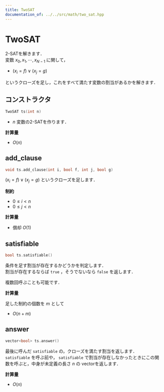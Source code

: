 ```yaml
---
title: TwoSAT
documentation_of: ../../src/math/two_sat.hpp
---
```


# TwoSAT

2-SATを解きます．<br>
変数 $x_0, x_1, \cdots, x_{N - 1}$ に関して，

- $(x_i = f) \lor (x_j = g)$

というクローズを足し，これをすべて満たす変数の割当があるかを解きます．

## コンストラクタ

```cpp
TwoSAT ts(int n)
```

- $n$ 変数の2-SATを作ります．

**計算量**

- $O(n)$

## add_clause

```cpp
void ts.add_clause(int i, bool f, int j, bool g)
```

$(x_i = f) \lor (x_j = g)$ というクローズを足します．

**制約**

- $0 \leq i \lt n$
- $0 \leq j \lt n$

**計算量**

- 償却 $O(1)$

## satisfiable

```cpp
bool ts.satisfiable()
```

条件を足す割当が存在するかどうかを判定します．<br>
割当が存在するならば `true` ，そうでないなら `false` を返します．

複数回呼ぶことも可能です．

**計算量**

足した制約の個数を $m$ として

- $O(n + m)$

## answer

```cpp
vector<bool> ts.answer()
```

最後に呼んだ `satisfiable` の，クローズを満たす割当を返します．<br>
`satisfiable` を呼ぶ前や， `satisfiable` で割当が存在しなかったときにこの関数を呼ぶと，中身が未定義の長さ $n$ の vectorを返します．

**計算量**

- $O(n)$